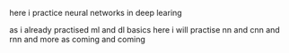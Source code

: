 here i practice neural networks in deep learing

as i already practised ml and dl basics here i will practise nn and cnn and rnn
and more as coming and coming   
